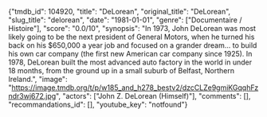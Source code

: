 {"tmdb_id": 104920, "title": "DeLorean", "original_title": "DeLorean", "slug_title": "delorean", "date": "1981-01-01", "genre": ["Documentaire / Histoire"], "score": "0.0/10", "synopsis": "In 1973, John DeLorean was most likely going to be the next president of General Motors, when he turned his back on his $650,000 a year job and focused on a grander dream... to build his own car company (the first new American car company since 1925). In 1978, DeLorean built the most advanced auto factory in the world in under 18 months, from the ground up in a small suburb of Belfast, Northern Ireland.", "image": "https://image.tmdb.org/t/p/w185_and_h278_bestv2/dzcCLZe9gmiKGqqhFzndr3wj672.jpg", "actors": ["John Z. DeLorean (Himself)"], "comments": [], "recommandations_id": [], "youtube_key": "notfound"}